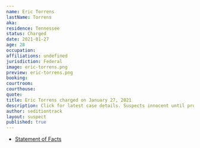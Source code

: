 ```yaml
---
name: Eric Torrens
lastName: Torrens
aka: 
residence: Tennessee
status: Charged
date: 2021-01-27
age: 28
occupation: 
affiliations: undefined
jurisdiction: Federal
image: eric-torrens.png
preview: eric-torrens.png
booking: 
courtroom: 
courthouse: 
quote: 
title: Eric Torrens charged on January 27, 2021
description: Click for latest case details. Suspects innocent until proven guilty.
author: seditiontrack
layout: suspect
published: true
---
```

- [Statement of Facts](https://extremism.gwu.edu/sites/g/files/zaxdzs2191/f/Eric%20Chase%20Torrens%20Statement%20of%20Facts.pdf)
